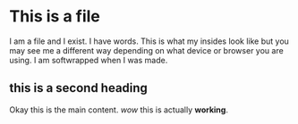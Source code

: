 # This is a file

I am a file and I exist. I have words. This is what my insides look like but you may see me a different way depending on what device or browser you are using. I am softwrapped when I was made.

## this is a second heading

Okay this is the main content. *wow* this is actually **working**.

